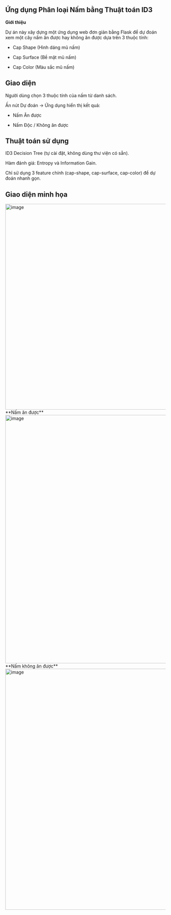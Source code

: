## Ứng dụng Phân loại Nấm bằng Thuật toán ID3 ##
**Giới thiệu**

Dự án này xây dựng một ứng dụng web đơn giản bằng Flask để dự đoán xem một cây nấm ăn được hay không ăn được dựa trên 3 thuộc tính:

- Cap Shape (Hình dáng mũ nấm)

- Cap Surface (Bề mặt mũ nấm)

- Cap Color (Màu sắc mũ nấm)

## Giao diện ## 

Người dùng chọn 3 thuộc tính của nấm từ danh sách.

Ấn nút Dự đoán → Ứng dụng hiển thị kết quả:

- Nấm Ăn được

- Nấm Độc / Không ăn được

## Thuật toán sử dụng

ID3 Decision Tree (tự cài đặt, không dùng thư viện có sẵn).

Hàm đánh giá: Entropy và Information Gain.

Chỉ sử dụng 3 feature chính (cap-shape, cap-surface, cap-color) để dự đoán nhanh gọn.

## Giao diện minh họa
<img width="1783" height="646" alt="image" src="https://github.com/user-attachments/assets/967a6679-6507-481b-a067-811c2f9af8f1" />
**Nấm ăn được**
<img width="1746" height="780" alt="image" src="https://github.com/user-attachments/assets/8702f5c0-8a7c-4cca-9ac4-f11ac37e5f02" />
**Nấm không ăn được**
<img width="1761" height="757" alt="image" src="https://github.com/user-attachments/assets/1d708325-673f-484b-a22f-bcac8cbd0009" />

